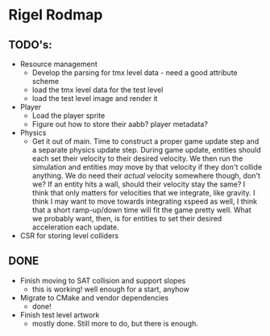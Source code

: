 # Rigel Rodmap

## TODO's:

- Resource management
  - Develop the parsing for tmx level data - need a good attribute scheme
  - load the tmx level data for the test level
  - load the test level image and render it
- Player
  - Load the player sprite
  - Figure out how to store their aabb? player metadata?
- Physics
  - Get it out of main. Time to construct a proper game update step
    and a separate physics update step.
    During game update, entities should each set their velocity to their
    desired velocity. We then run the simulation and entities _may_ move
    by that velocity if they don't collide anything.
    We do need their _actual_ velocity somewhere though, don't we? If
    an entity hits a wall, should their velocity stay the same?
    I think that only matters for velocities that we integrate, like
    gravity. I think I may want to move towards integrating xspeed as
    well, I think that a short ramp-up/down time will fit the game pretty
    well. What we probably want, then, is for entities to set their desired
    acceleration each update.
- CSR for storing level colliders

## DONE

- Finish moving to SAT collision and support slopes
  - this is working! well enough for a start, anyhow
- Migrate to CMake and vendor dependencies
  - done!
- Finish test level artwork
  - mostly done. Still more to do, but there is enough.
